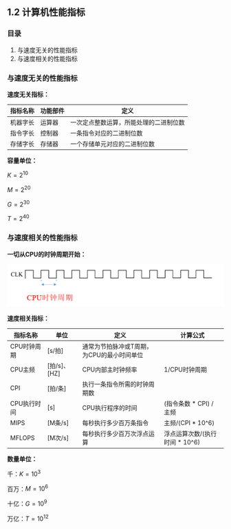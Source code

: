 ## 1.2 计算机性能指标

### 目录

1. 与速度无关的性能指标
2. 与速度相关的性能指标



### 与速度无关的性能指标

**速度无关指标：**

| 指标名称 | 功能部件 | 定义                                   |
| -------- | -------- | -------------------------------------- |
| 机器字长 | 运算器   | 一次定点整数运算，所能处理的二进制位数 |
| 指令字长 | 控制器   | 一条指令对应的二进制位数               |
| 存储字长 | 存储器   | 一个存储单元对应的二进制位数           |



**容量单位：**

$K = 2^{10}$

$M = 2^{20}$

$G = 2^{30}$

$T = 2^{40}$



### 与速度相关的性能指标

**一切从CPU的时钟周期开始：**

![image-20210829111651085](image-20210829111651085.png)

**速度相关指标：**

| 指标名称    | 单位         | 定义                                       | 计算公式                       |
| ----------- | ------------ | ------------------------------------------ | ------------------------------ |
| CPU时钟周期 | [s/拍]       | 通常为节拍脉冲或T周期，为CPU的最小时间单位 |                                |
| CPU主频     | [拍/s]、[HZ] | CPU内部主时钟频率                          | 1/CPU时钟周期                  |
| CPI         | [拍/条]      | 执行一条指令所需的时钟周期数               |                                |
| CPU执行时间 | [s]          | CPU执行程序的时间                          | (指令条数 * CPI) / 主频        |
| MIPS        | [M条/s]      | 每秒执行多少百万条指令                     | 主频/(CPI * 10^6)              |
| MFLOPS      | [M次/s]      | 每秒执行多少百万次浮点运算                 | 浮点运算次数/(执行时间 * 10^6) |



**数量单位：**

千：$K = 10^3$

百万：$M = 10^6$

十亿：$G = 10 ^9$

万亿：$T = 10^{12}$

